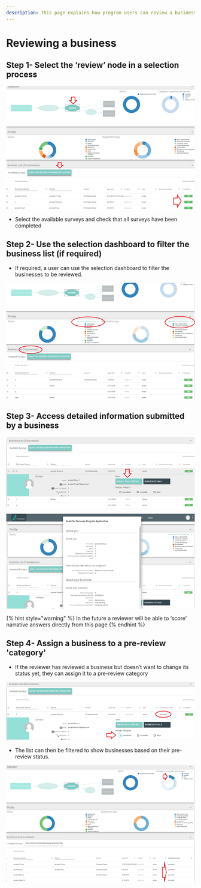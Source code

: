 ```yaml
---
description: This page explains how program users can review a business
---
```


# Reviewing a business

## Step 1- Select the ‘review’ node in a selection process

![](../../../.gitbook/assets/image-36.png)

* Select the available surveys and check that all surveys have been completed

## Step 2- Use the selection dashboard to filter the business list (if required)

* If required, a user can use the selection dashboard to filter the businesses to be reviewed.

![In this example only agribusinesses which are limited by shares have been selected](../../../.gitbook/assets/image-9.png)

## Step 3- Access detailed information submitted by a business

![](../../../.gitbook/assets/image-20.png)

![](../../../.gitbook/assets/image-43.png)

{% hint style="warning" %}
In the future a reviewer will be able to ‘score’ narrative answers directly from this page
{% endhint %}

## Step 4- Assign a business to a pre-review 'category'

* If the reviewer has reviewed a business but doesn’t want to change its status yet, they can assign it to a pre-review category

![In this example the business has been categorized as 'pre-selected'](../../../.gitbook/assets/image-7.png)

* The list can then be filtered to show businesses based on their pre-review status.

![The example shows 4 businesses that have been ‘pre-selected’](../../../.gitbook/assets/image-18.png)
